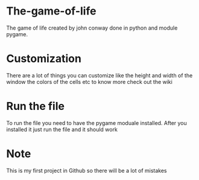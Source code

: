# The-game-of-life
The game of life created by john conway done in python and module pygame.

# Customization
There are a lot of things you can customize like the height and width of the window the colors of the cells etc to know more check out the wiki

# Run the file
To run the file you need to have the pygame moduale installed. After you installed it just run the file and it should work 

# Note 
This is my first project in Github so there will be a lot of mistakes  
